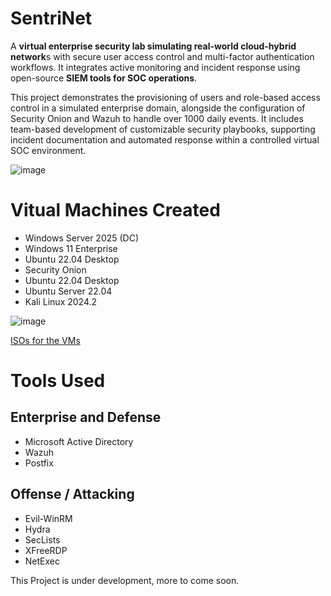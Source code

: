 # SentriNet
 
A **virtual enterprise security lab simulating real-world cloud-hybrid network**s with secure user access control and multi-factor authentication workflows. It integrates active monitoring and incident response using open-source **SIEM tools for SOC operations**.

This project demonstrates the provisioning of users and role-based access control in a simulated enterprise domain, alongside the configuration of Security Onion and Wazuh to handle over 1000 daily events. It includes team-based development of customizable security playbooks, supporting incident documentation and automated response within a controlled virtual SOC environment.

![image](https://github.com/user-attachments/assets/280baeea-cd1c-4dd4-b3c5-4082f688de2b)


# Vitual Machines Created
 * Windows Server 2025 (DC)
 * Windows 11 Enterprise
 * Ubuntu 22.04 Desktop
 * Security Onion
 * Ubuntu 22.04 Desktop
 * Ubuntu Server 22.04
 * Kali Linux 2024.2

![image](https://github.com/user-attachments/assets/5476eb27-8d63-41ea-a67a-3ba67062f9e6)


[ISOs for the VMs](https://github.com/SMUGLER79/SentriNet---Enterprise-Security-Lab/blob/main/ISO%20files/README.md)

# Tools Used
 ## Enterprise and Defense
  * Microsoft Active Directory
  * Wazuh
  * Postfix
    
 ## Offense / Attacking
  * Evil-WinRM
  * Hydra
  * SecLists
  * XFreeRDP
  * NetExec


This Project is under development, more to come soon.
